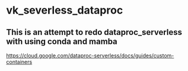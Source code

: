 # vk_severless_dataproc

## This is an attempt to redo dataproc_serverless with using conda and mamba

https://cloud.google.com/dataproc-serverless/docs/guides/custom-containers


